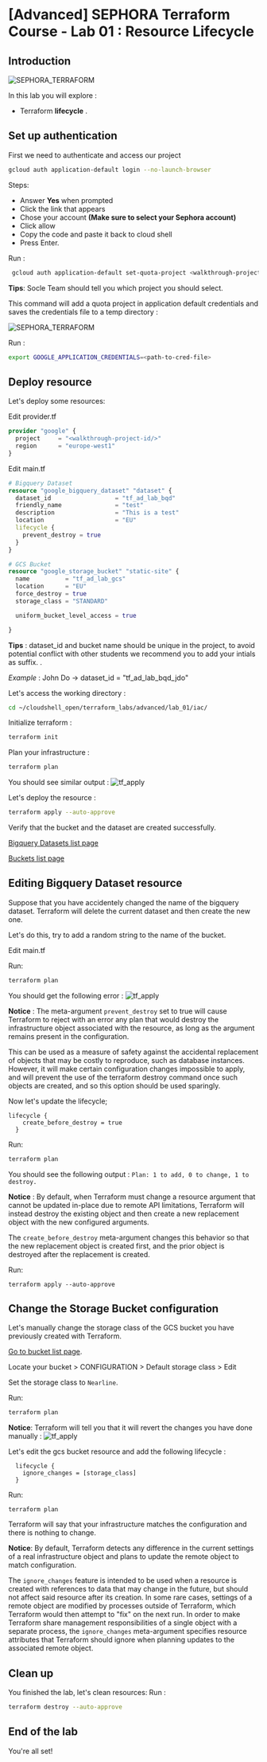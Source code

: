 # [Advanced] SEPHORA Terraform Course - Lab 01 : Resource Lifecycle
## Introduction
![SEPHORA_TERRAFORM](https://storage.googleapis.com/s4a-shared-terraform-gcs-lab-materials/sephora_terraform_bw.png)

In this lab you will explore :
- Terraform **lifecycle** .

## Set up authentication

  First we need to authenticate and access our project
  ```bash
  gcloud auth application-default login --no-launch-browser
  ```
  Steps:
   - Answer **Yes** when prompted
   - Click the link that appears
   - Chose your account **(Make sure to select your Sephora account)**
   - Click allow
   - Copy the code and paste it back to cloud shell
   - Press Enter.

   <walkthrough-project-setup></walkthrough-project-setup>

  Run :
  ```bash
   gcloud auth application-default set-quota-project <walkthrough-project-id/>
  ```
  **Tips**: Socle Team should tell you which project you should select.

  This command will add a quota project in application default credentials and saves the credentials file to a temp directory :

  ![SEPHORA_TERRAFORM](https://storage.googleapis.com/s4a-shared-terraform-gcs-lab-materials/cred_path.png)

  Run :
  ```bash
  export GOOGLE_APPLICATION_CREDENTIALS=<path-to-cred-file>
  ```

## Deploy resource
Let's deploy some resources:

<walkthrough-editor-open-file
    filePath="cloudshell_open/terraform_labs/advanced/lab_01/iac/provider.tf">
    Edit provider.tf
</walkthrough-editor-open-file>
```tf
provider "google" {
  project     = "<walkthrough-project-id/>"
  region      = "europe-west1"
}
```

<walkthrough-editor-open-file
    filePath="cloudshell_open/terraform_labs/advanced/lab_01/iac/main.tf">
    Edit main.tf
</walkthrough-editor-open-file>
```tf
# Bigquery Dataset
resource "google_bigquery_dataset" "dataset" {
  dataset_id                  = "tf_ad_lab_bqd"
  friendly_name               = "test"
  description                 = "This is a test"
  location                    = "EU"
  lifecycle {
    prevent_destroy = true
  }
}

# GCS Bucket
resource "google_storage_bucket" "static-site" {
  name          = "tf_ad_lab_gcs"
  location      = "EU"
  force_destroy = true
  storage_class = "STANDARD"

  uniform_bucket_level_access = true

}
```

**Tips** : dataset_id and bucket name should be unique in the project, to avoid potential conflict with other students we recommend you to add your intials as suffix.
.

_*Example*_ : John Do -> dataset_id = "tf_ad_lab_bqd_jdo"

Let's access the working directory :
```bash
cd ~/cloudshell_open/terraform_labs/advanced/lab_01/iac/
```
Initialize terraform :
```bash
terraform init
```
Plan your infrastructure :
```bash
terraform plan
```
You should see similar output :
![tf_apply](https://storage.googleapis.com/s4a-shared-terraform-gcs-lab-materials/advanced/lab_01/tf_plan.png)

Let's deploy the resource :
```bash
terraform apply --auto-approve
```

Verify that the bucket and the dataset are created successfully.

[Bigquery Datasets list page](https://console.cloud.google.com/bigquery?referrer=search&orgonly=true&project=<walkthrough-project-id/>)

[Buckets list page](https://console.cloud.google.com/storage/browser?hl=fr&project=<walkthrough-project-id/>)


## Editing Bigquery Dataset resource

Suppose that you have accidentely changed the name of the bigquery dataset. Terraform will delete the current dataset and then create the new one.

Let's do this, try to add a random string to the name of the bucket.

<walkthrough-editor-open-file
    filePath="cloudshell_open/terraform_labs/advanced/lab_01/iac/main.tf">
    Edit main.tf
</walkthrough-editor-open-file>

Run:

```bash
terraform plan
```

You should get the following error :
![tf_apply](https://storage.googleapis.com/s4a-shared-terraform-gcs-lab-materials/advanced/lab_01/plan_error.png)

**Notice** : The meta-argument `prevent_destroy` set to true will cause Terraform to reject with an error any plan that would destroy the infrastructure object associated with the resource, as long as the argument remains present in the configuration.

This can be used as a measure of safety against the accidental replacement of objects that may be costly to reproduce, such as database instances. However, it will make certain configuration changes impossible to apply, and will prevent the use of the terraform destroy command once such objects are created, and so this option should be used sparingly.

Now let's update the lifecycle;

```
lifecycle {
    create_before_destroy = true
  }
```

Run:

```bash
terraform plan
```

You should see the following output :
`Plan: 1 to add, 0 to change, 1 to destroy.`

**Notice** : By default, when Terraform must change a resource argument that cannot be updated in-place due to remote API limitations, Terraform will instead destroy the existing object and then create a new replacement object with the new configured arguments.

The `create_before_destroy` meta-argument changes this behavior so that the new replacement object is created first, and the prior object is destroyed after the replacement is created.

Run:
```
terraform apply --auto-approve
```

## Change the Storage Bucket configuration

Let's manually change the storage class of the GCS bucket you have previously created with Terraform.

[Go to bucket list page](https://console.cloud.google.com/storage/browser?hl=fr&project=<walkthrough-project-id/>).

Locate your bucket > CONFIGURATION > Default storage class > Edit

Set the storage class to `Nearline`.

Run:

```bash
terraform plan
```

**Notice**: Terraform will tell you that it will revert the changes you have done manually :
![tf_apply](https://storage.googleapis.com/s4a-shared-terraform-gcs-lab-materials/advanced/lab_01/plan_revert.png)

Let's edit the gcs bucket resource and add the following lifecycle :
```
  lifecycle {
    ignore_changes = [storage_class]
  }
```

Run:
```
terraform plan
```
Terraform will say that your infrastructure matches the configuration and there is nothing to change.

**Notice**:  By default, Terraform detects any difference in the current settings of a real infrastructure object and plans to update the remote object to match configuration.

The `ignore_changes` feature is intended to be used when a resource is created with references to data that may change in the future, but should not affect said resource after its creation. In some rare cases, settings of a remote object are modified by processes outside of Terraform, which Terraform would then attempt to "fix" on the next run. In order to make Terraform share management responsibilities of a single object with a separate process, the `ignore_changes` meta-argument specifies resource attributes that Terraform should ignore when planning updates to the associated remote object.

## Clean up

You finished the lab, let's clean resources:
Run :
```bash
terraform destroy --auto-approve
```

## End of the lab

You're all set!

<walkthrough-conclusion-trophy></walkthrough-conclusion-trophy>
